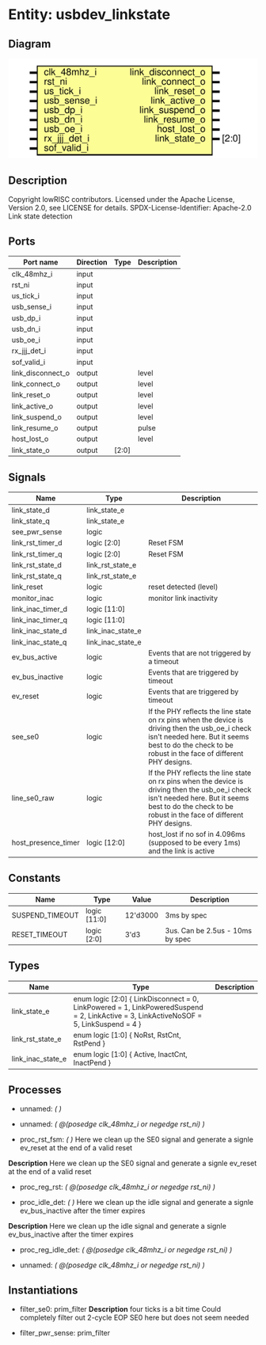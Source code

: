 # Entity: usbdev_linkstate
## Diagram
![Diagram](usbdev_linkstate.svg "Diagram")
## Description
Copyright lowRISC contributors.
 Licensed under the Apache License, Version 2.0, see LICENSE for details.
 SPDX-License-Identifier: Apache-2.0
 Link state detection
 
## Ports
| Port name         | Direction | Type  | Description |
| ----------------- | --------- | ----- | ----------- |
| clk_48mhz_i       | input     |       |             |
| rst_ni            | input     |       |             |
| us_tick_i         | input     |       |             |
| usb_sense_i       | input     |       |             |
| usb_dp_i          | input     |       |             |
| usb_dn_i          | input     |       |             |
| usb_oe_i          | input     |       |             |
| rx_jjj_det_i      | input     |       |             |
| sof_valid_i       | input     |       |             |
| link_disconnect_o | output    |       | level       |
| link_connect_o    | output    |       | level       |
| link_reset_o      | output    |       | level       |
| link_active_o     | output    |       | level       |
| link_suspend_o    | output    |       | level       |
| link_resume_o     | output    |       | pulse       |
| host_lost_o       | output    |       | level       |
| link_state_o      | output    | [2:0] |             |
## Signals
| Name                | Type              | Description                                                                                                                                                                                               |
| ------------------- | ----------------- | --------------------------------------------------------------------------------------------------------------------------------------------------------------------------------------------------------- |
| link_state_d        | link_state_e      |                                                                                                                                                                                                           |
| link_state_q        | link_state_e      |                                                                                                                                                                                                           |
| see_pwr_sense       | logic             |                                                                                                                                                                                                           |
| link_rst_timer_d    | logic [2:0]       | Reset FSM                                                                                                                                                                                                 |
| link_rst_timer_q    | logic [2:0]       | Reset FSM                                                                                                                                                                                                 |
| link_rst_state_d    | link_rst_state_e  |                                                                                                                                                                                                           |
| link_rst_state_q    | link_rst_state_e  |                                                                                                                                                                                                           |
| link_reset          | logic             | reset detected (level)                                                                                                                                                                                    |
| monitor_inac        | logic             | monitor link inactivity                                                                                                                                                                                   |
| link_inac_timer_d   | logic [11:0]      |                                                                                                                                                                                                           |
| link_inac_timer_q   | logic [11:0]      |                                                                                                                                                                                                           |
| link_inac_state_d   | link_inac_state_e |                                                                                                                                                                                                           |
| link_inac_state_q   | link_inac_state_e |                                                                                                                                                                                                           |
| ev_bus_active       | logic             | Events that are not triggered by a timeout                                                                                                                                                                |
| ev_bus_inactive     | logic             | Events that are triggered by timeout                                                                                                                                                                      |
| ev_reset            | logic             | Events that are triggered by timeout                                                                                                                                                                      |
| see_se0             | logic             | If the PHY reflects the line state on rx pins when the device is driving then the usb_oe_i check isn't needed here. But it seems best to do the check to be robust in the face of different PHY designs.  |
| line_se0_raw        | logic             | If the PHY reflects the line state on rx pins when the device is driving then the usb_oe_i check isn't needed here. But it seems best to do the check to be robust in the face of different PHY designs.  |
| host_presence_timer | logic [12:0]      | host_lost if no sof in 4.096ms (supposed to be every 1ms) and the link is active                                                                                                                          |
## Constants
| Name            | Type         | Value    | Description                      |
| --------------- | ------------ | -------- | -------------------------------- |
| SUSPEND_TIMEOUT | logic [11:0] | 12'd3000 | 3ms by spec                      |
| RESET_TIMEOUT   | logic [2:0]  | 3'd3     | 3us. Can be 2.5us - 10ms by spec |
## Types
| Name              | Type                                                                                                                                                                            | Description |
| ----------------- | ------------------------------------------------------------------------------------------------------------------------------------------------------------------------------- | ----------- |
| link_state_e      | enum logic [2:0] {          LinkDisconnect = 0,          LinkPowered = 1,     LinkPoweredSuspend = 2,          LinkActive = 3,     LinkActiveNoSOF = 5,     LinkSuspend = 4   } |             |
| link_rst_state_e  | enum logic [1:0] {     NoRst,     RstCnt,     RstPend   }                                                                                                                       |             |
| link_inac_state_e | enum logic [1:0] {     Active,     InactCnt,     InactPend   }                                                                                                                  |             |
## Processes
- unnamed: _(  )_

- unnamed: _( @(posedge clk_48mhz_i or negedge rst_ni) )_

- proc_rst_fsm: _(  )_
Here we clean up the SE0 signal and generate a signle ev_reset at
the end of a valid reset

**Description**
Here we clean up the SE0 signal and generate a signle ev_reset at
the end of a valid reset

- proc_reg_rst: _( @(posedge clk_48mhz_i or negedge rst_ni) )_

- proc_idle_det: _(  )_
Here we clean up the idle signal and generate a signle ev_bus_inactive
after the timer expires

**Description**
Here we clean up the idle signal and generate a signle ev_bus_inactive
after the timer expires

- proc_reg_idle_det: _( @(posedge clk_48mhz_i or negedge rst_ni) )_

- unnamed: _( @(posedge clk_48mhz_i or negedge rst_ni) )_

## Instantiations
- filter_se0: prim_filter
**Description**
four ticks is a bit time
Could completely filter out 2-cycle EOP SE0 here but
does not seem needed

- filter_pwr_sense: prim_filter

